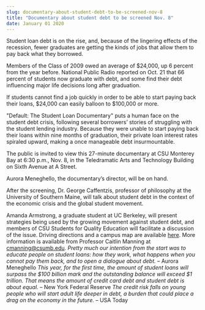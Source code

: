 ```yaml
---
slug: documentary-about-student-debt-to-be-screened-nov-8
title: "Documentary about student debt to be screened Nov. 8"
date: January 01 2020
---
```


<p>Student loan debt is on the rise, and, because of the lingering effects of the recession, fewer graduates are getting the kinds of jobs that allow them to pay back what they borrowed.
</p><p>Members of the Class of 2009 owed an average of $24,000, up 6 percent from the year before. National Public Radio reported on Oct. 21 that 66 percent of students now graduate with debt, and some find their debt influencing major life decisions long after graduation.
</p><p>If students cannot find a job quickly in order to be able to start paying back their loans, $24,000 can easily balloon to $100,000 or more.
</p><p>"Default: The Student Loan Documentary" puts a human face on the student debt crisis, following several borrowers’ stories of struggling with the student lending industry. Because they were unable to start paying back their loans within nine months of graduation, their private loan interest rates spiraled upward, making a once manageable debt insurmountable.
</p><p>The public is invited to view this 27-minute documentary at CSU Monterey Bay at 6:30 p.m., Nov. 8, in the Teledramatic Arts and Technology Building on Sixth Avenue at A Street.
</p><p>Aurora Meneghello, the documentary’s director, will be on hand.
</p><p>After the screening, Dr. George Caffentzis, professor of philosophy at the University of Southern Maine, will talk about student debt in the context of the economic crisis and the global student movement.
</p><p>Amanda Armstrong, a graduate student at UC Berkeley, will present strategies being used by the growing movement against student debt, and members of CSU Students for Quality Education will facilitate a discussion of the issue. Driving directions and a campus map are available <a href="http://csumb.edu/map">here</a>. More information is available from Professor Caitlin Manning at <a href="&#109;&#x61;&#105;&#x6c;&#116;&#x6f;&#58;&#x63;&#109;&#x61;&#110;&#x6e;&#105;&#x6e;g&#64;&#x63;&#115;&#x75;&#109;&#x62;&#46;&#x65;&#100;&#x75;">cmanning@csumb.edu</a>. <em>Pretty much our intention from the start was to educate people on student loans: how they work, what happens when you cannot pay them back, and to open a dialogue about debt.</em> – Aurora Meneghello <em>This year, for the first time, the amount of student loans will surpass the $100 billion mark and the outstanding balance will exceed $1 trillion. That means the amount of credit card debt and student debt is about equal.</em> – New York Federal Reserve <em>The credit risk falls on young people who will start adult life deeper in debt, a burden that could place a drag on the economy in the future.</em> – USA Today  
</p>
